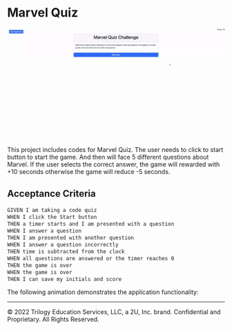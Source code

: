 # Marvel Quiz
<img src="./assets/images/marvelQuiz.gif" alt="Project Image" width="900px"/>

This project includes codes for Marvel Quiz. The user needs to click to start button to start the game. And then will face 5 different questions about Marvel. If the user selects the correct answer, the game will rewarded with +10 seconds otherwise the game will reduce -5 seconds.


## Acceptance Criteria

```
GIVEN I am taking a code quiz
WHEN I click the Start button
THEN a timer starts and I am presented with a question
WHEN I answer a question
THEN I am presented with another question
WHEN I answer a question incorrectly
THEN time is subtracted from the clock
WHEN all questions are answered or the timer reaches 0
THEN the game is over
WHEN the game is over
THEN I can save my initials and score
```

The following animation demonstrates the application functionality:


---
© 2022 Trilogy Education Services, LLC, a 2U, Inc. brand. Confidential and Proprietary. All Rights Reserved.
